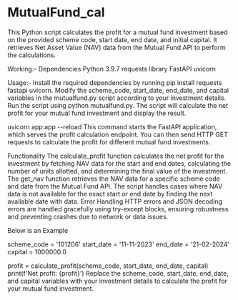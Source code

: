 # MutualFund_cal

This Python script calculates the profit for a mutual fund investment based on the provided scheme code, start date, end date, and initial capital. It retrieves Net Asset Value (NAV) data from the Mutual Fund API to perform the calculations.

Working:-
Dependencies
Python 3.9.7
requests library
FastAPI
uvicorn


Usage:-
Install the required dependencies by running pip install requests fastapi uvicorn.
Modify the scheme_code, start_date, end_date, and capital variables in the mutualfund.py script according to your investment details.
Run the script using python mutualfund.py.
The script will calculate the net profit for your mutual fund investment and display the result.

uvicorn app:app --reload 
This command starts the FastAPI application, which serves the profit calculation endpoint. You can then send HTTP GET requests to calculate the profit for different mutual fund investments.

Functionality
The calculate_profit function calculates the net profit for the investment by fetching NAV data for the start and end dates, calculating the number of units allotted, and determining the final value of the investment.
The get_nav function retrieves the NAV data for a specific scheme code and date from the Mutual Fund API.
The script handles cases where NAV data is not available for the exact start or end date by finding the next available date with data.
Error Handling
HTTP errors and JSON decoding errors are handled gracefully using try-except blocks, ensuring robustness and preventing crashes due to network or data issues.


Below is an Example

scheme_code = '101206'
start_date = '11-11-2023'
end_date = '21-02-2024'
capital = 1000000.0

profit = calculate_profit(scheme_code, start_date, end_date, capital)
print(f'Net profit: {profit}')
Replace the scheme_code, start_date, end_date, and capital variables with your investment details to calculate the profit for your mutual fund investment.
